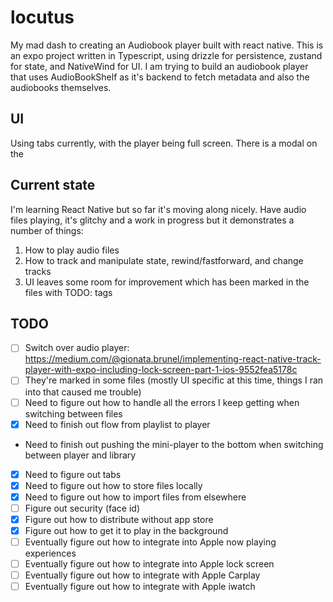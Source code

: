 # locutus

My mad dash to creating an Audiobook player built with react native. This is an expo project written in Typescript, using drizzle for persistence, zustand for state, and NativeWind for UI. I am trying to build an audiobook player that uses AudioBookShelf as it's backend to fetch metadata and also the audiobooks themselves.

## UI

Using tabs currently, with the player being full screen. There is a modal on the

## Current state

I'm learning React Native but so far it's moving along nicely. Have audio files playing, it's glitchy and a work in progress but it demonstrates a number of things:

1) How to play audio files
2) How to track and manipulate state, rewind/fastforward, and change tracks
3) UI leaves some room for improvement which has been marked in the files with TODO: tags

## TODO

* [ ] Switch over audio player: <https://medium.com/@gionata.brunel/implementing-react-native-track-player-with-expo-including-lock-screen-part-1-ios-9552fea5178c>
* [ ] They're marked in some files (mostly UI specific at this time, things I ran into that caused me trouble)
* [ ] Need to figure out how to handle all the errors I keep getting when switching between files
* [X] Need to finish out flow from playlist to player
* Need to finish out pushing the mini-player to the bottom when switching between player and library
* [X] Need to figure out tabs
* [X] Need to figure out how to store files locally
* [X] Need to figure out how to import files from elsewhere
* [ ] Figure out security (face id)
* [X] Figure out how to distribute without app store
* [X] Figure out how to get it to play in the background
* [ ] Eventually figure out how to integrate into Apple now playing experiences
* [ ] Eventually figure out how to integrate into Apple lock screen
* [ ] Eventually figure out how to integrate with Apple Carplay
* [ ] Eventually figure out how to integrate with Apple iwatch
